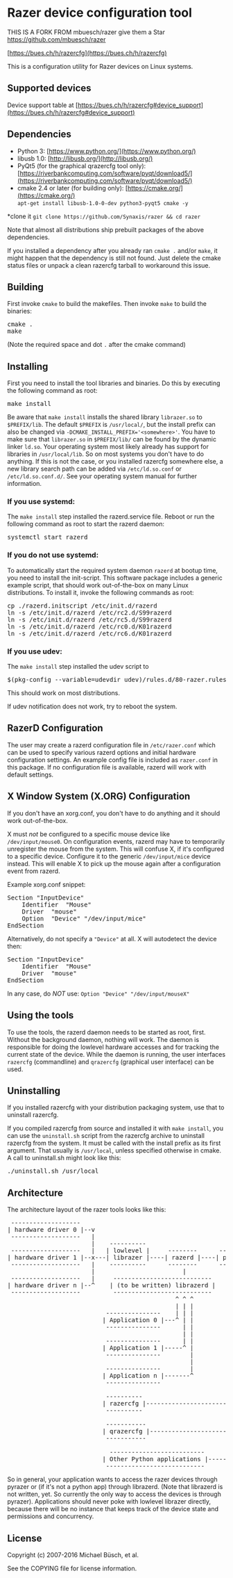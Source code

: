 Razer device configuration tool
===============================
THIS IS A FORK FROM mbuesch/razer
give them a Star https://github.com/mbuesch/razer

[https://bues.ch/h/razercfg](https://bues.ch/h/razercfg)

This is a configuration utility for Razer devices on Linux systems.

Supported devices
-----------------

Device support table at [https://bues.ch/h/razercfg#device_support](https://bues.ch/h/razercfg#device_support)

Dependencies
------------

* Python 3: [https://www.python.org/](https://www.python.org/)  
* libusb 1.0: [http://libusb.org/](http://libusb.org/)   
* PyQt5 (for the graphical qrazercfg tool only): [https://riverbankcomputing.com/software/pyqt/download5/](https://riverbankcomputing.com/software/pyqt/download5/)
* cmake 2.4 or later (for building only): [https://cmake.org/](https://cmake.org/)  
`apt-get install libusb-1.0-0-dev python3-pyqt5 cmake -y`

*clone it
`git clone https://github.com/Synaxis/razer && cd razer`

Note that almost all distributions ship prebuilt packages of the
above dependencies.

If you installed a dependency after you already ran `cmake .` and/or `make`, it
might happen that the dependency is still not found. Just delete the cmake
status files or unpack a clean razercfg tarball to workaround this issue.


Building
--------

First invoke `cmake` to build the makefiles.
Then invoke `make` to build the binaries:

<pre>
cmake .
make
</pre>

(Note the required space and dot `.` after the cmake command)

Installing
----------

First you need to install the tool libraries and binaries. Do this by executing
the following command as root:

<pre>
make install
</pre>

Be aware that `make install` installs the shared library `librazer.so` to `$PREFIX/lib`.
The default `$PREFIX` is `/usr/local/`, but the install prefix can also be changed via `-DCMAKE_INSTALL_PREFIX='<somewhere>'`.
You have to make sure that `librazer.so` in `$PREFIX/lib/` can be found by the dynamic linker `ld.so`.
Your operating system most likely already has support for libraries in `/usr/local/lib`. So on most systems you don't have to do anything.
If this is not the case, or you installed razercfg somewhere else, a new library search path can be added via `/etc/ld.so.conf` or `/etc/ld.so.conf.d/`.
See your operating system manual for further information.

### If you use **systemd**:

The `make install` step installed the razerd.service file. Reboot or run the
following command as root to start the razerd daemon:

<pre>
systemctl start razerd
</pre>

### If you do **not** use systemd:

To automatically start the required system daemon `razerd` at bootup time, you
need to install the init-script. This software package includes a generic
example script, that should work out-of-the-box on many Linux distributions. To
install it, invoke the following commands as root:

<pre>
cp ./razerd.initscript /etc/init.d/razerd
ln -s /etc/init.d/razerd /etc/rc2.d/S99razerd
ln -s /etc/init.d/razerd /etc/rc5.d/S99razerd
ln -s /etc/init.d/razerd /etc/rc0.d/K01razerd
ln -s /etc/init.d/razerd /etc/rc6.d/K01razerd
</pre>

### If you use **udev**:

The `make install` step installed the udev script to
<pre>
$(pkg-config --variable=udevdir udev)/rules.d/80-razer.rules
</pre>
This should work on most distributions.

If udev notification does not work, try to reboot the system.

RazerD Configuration
--------------------

The user may create a razerd configuration file in `/etc/razer.conf` which can be
used to specify various razerd options and initial hardware configuration
settings.
An example config file is included as `razer.conf` in this package.
If no configuration file is available, razerd will work with default settings.

X Window System (X.ORG) Configuration
-------------------------------------

If you don't have an xorg.conf, you don't have to do anything and it should work
out-of-the-box.

X must _not_ be configured to a specific mouse device like `/dev/input/mouse0`. On
configuration events, razerd may have to temporarily unregister the mouse from
the system. This will confuse X, if it's configured to a specific device.
Configure it to the generic `/dev/input/mice` device instead. This will enable X
to pick up the mouse again after a configuration event from razerd.

Example xorg.conf snippet:

<pre>
Section "InputDevice"
    Identifier	"Mouse"
    Driver	"mouse"
    Option	"Device" "/dev/input/mice"
EndSection
</pre>

Alternatively, do not specify a `"Device"` at all. X will autodetect the device
then:

<pre>
Section "InputDevice"
    Identifier	"Mouse"
    Driver	"mouse"
EndSection
</pre>

In any case, do _NOT_ use: `Option "Device" "/dev/input/mouseX"`

Using the tools
---------------

To use the tools, the razerd daemon needs to be started as root, first. Without
the background daemon, nothing will work. The daemon is responsible for doing
the lowlevel hardware accesses and for tracking the current state of the device.
While the daemon is running, the user interfaces `razercfg` (commandline) and
`qrazercfg` (graphical user interface) can be used.

Uninstalling
------------

If you installed razercfg with your distribution packaging system, use that to
uninstall razercfg.

If you compiled razercfg from source and installed it with `make install`, you
can use the `uninstall.sh` script from the razercfg archive to uninstall
razercfg from the system. It must be called with the install prefix as its first
argument. That usually is `/usr/local`, unless specified otherwise in cmake. A
call to uninstall.sh might look like this:

<pre>
./uninstall.sh /usr/local
</pre>

Architecture
------------

The architecture layout of the razer tools looks like this:

<pre>
 -------------------
| hardware driver 0 |--v
 -------------------   |
                       |    ----------
 -------------------   |   | lowlevel |     --------      ---------
| hardware driver 1 |--x---| librazer |----| razerd |----| pyrazer |
 -------------------   |    ----------      --------      ---------
                       |                        |           ^ ^ ^
 -------------------   |     ---------------------------    | | |
| hardware driver n |--^    | (to be written) librazerd |   | | |
 -------------------         ---------------------------    | | |
                                              ^ ^ ^         | | |
                                              | | |         | | |
                           ---------------    | | |         | | |
                          | Application 0 |---^ | |         | | |
                           ---------------      | |         | | |
                                                | |         | | |
                           ---------------      | |         | | |
                          | Application 1 |-----^ |         | | |
                           ---------------        |         | | |
                                                  |         | | |
                           ---------------        |         | | |
                          | Application n |-------^         | | |
                           ---------------                  | | |
                                                            | | |
                           ----------                       | | |
                          | razercfg |----------------------^ | |
                           ----------                         | |
                                                              | |
                           -----------                        | |
                          | qrazercfg |-----------------------^ |
                           -----------                          |
                                                                |
                            --------------------------          |
                          | Other Python applications |---------^
                           ---------------------------
</pre>

So in general, your application wants to access the razer devices through
pyrazer or (if it's not a python app) through librazerd.
(Note that librazerd is not written, yet. So currently the only way to access
the devices is through pyrazer).
Applications should never poke with lowlevel librazer directly, because there
will be no instance that keeps track of the device state and permissions and
concurrency.

License
-------

Copyright (c) 2007-2016 Michael Büsch, et al.

See the COPYING file for license information.
